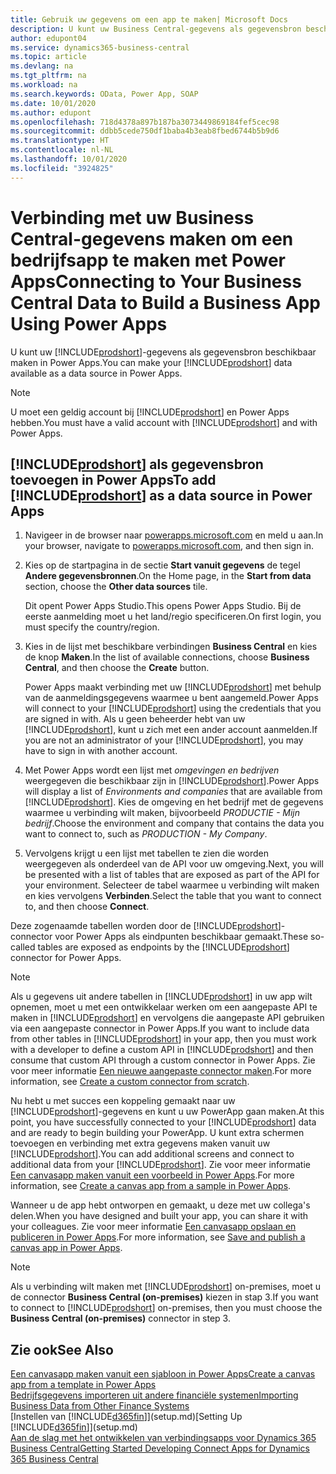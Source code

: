 ```yaml
---
title: Gebruik uw gegevens om een app te maken| Microsoft Docs
description: U kunt uw Business Central-gegevens als gegevensbron beschikbaar maken en een OData-URL van uw webservices opgeven om een bedrijfsapp te maken met Power Apps.
author: edupont04
ms.service: dynamics365-business-central
ms.topic: article
ms.devlang: na
ms.tgt_pltfrm: na
ms.workload: na
ms.search.keywords: OData, Power App, SOAP
ms.date: 10/01/2020
ms.author: edupont
ms.openlocfilehash: 718d4378a897b187ba3073449869184fef5cec98
ms.sourcegitcommit: ddbb5cede750df1baba4b3eab8fbed6744b5b9d6
ms.translationtype: HT
ms.contentlocale: nl-NL
ms.lasthandoff: 10/01/2020
ms.locfileid: "3924825"
---
```

# <a name="connecting-to-your-business-central-data-to-build-a-business-app-using-power-apps"></a><span data-ttu-id="1ff9c-103">Verbinding met uw Business Central-gegevens maken om een bedrijfsapp te maken met Power Apps</span><span class="sxs-lookup"><span data-stu-id="1ff9c-103">Connecting to Your Business Central Data to Build a Business App Using Power Apps</span></span>

<span data-ttu-id="1ff9c-104">U kunt uw [!INCLUDE[prodshort](includes/prodshort.md)]-gegevens als gegevensbron beschikbaar maken in Power Apps.</span><span class="sxs-lookup"><span data-stu-id="1ff9c-104">You can make your [!INCLUDE[prodshort](includes/prodshort.md)] data available as a data source in Power Apps.</span></span>  

> [!NOTE]  
> <span data-ttu-id="1ff9c-105">U moet een geldig account bij [!INCLUDE[prodshort](includes/prodshort.md)] en Power Apps hebben.</span><span class="sxs-lookup"><span data-stu-id="1ff9c-105">You must have a valid account with [!INCLUDE[prodshort](includes/prodshort.md)] and with Power Apps.</span></span>  

## <a name="to-add-prodshort-as-a-data-source-in-power-apps"></a><span data-ttu-id="1ff9c-106">[!INCLUDE[prodshort](includes/prodshort.md)] als gegevensbron toevoegen in Power Apps</span><span class="sxs-lookup"><span data-stu-id="1ff9c-106">To add [!INCLUDE[prodshort](includes/prodshort.md)] as a data source in Power Apps</span></span>

1. <span data-ttu-id="1ff9c-107">Navigeer in de browser naar [powerapps.microsoft.com](https://powerapps.microsoft.com/) en meld u aan.</span><span class="sxs-lookup"><span data-stu-id="1ff9c-107">In your browser, navigate to [powerapps.microsoft.com](https://powerapps.microsoft.com/), and then sign in.</span></span>
2. <span data-ttu-id="1ff9c-108">Kies op de startpagina in de sectie **Start vanuit gegevens** de tegel **Andere gegevensbronnen**.</span><span class="sxs-lookup"><span data-stu-id="1ff9c-108">On the Home page, in the **Start from data** section, choose the **Other data sources** tile.</span></span>  

    <span data-ttu-id="1ff9c-109">Dit opent Power Apps Studio.</span><span class="sxs-lookup"><span data-stu-id="1ff9c-109">This opens Power Apps Studio.</span></span> <span data-ttu-id="1ff9c-110">Bij de eerste aanmelding moet u het land/regio specificeren.</span><span class="sxs-lookup"><span data-stu-id="1ff9c-110">On first login, you must specify the country/region.</span></span>  
3. <span data-ttu-id="1ff9c-111">Kies in de lijst met beschikbare verbindingen **Business Central** en kies de knop **Maken**.</span><span class="sxs-lookup"><span data-stu-id="1ff9c-111">In the list of available connections, choose **Business Central**, and then choose the **Create** button.</span></span>

    <span data-ttu-id="1ff9c-112">Power Apps maakt verbinding met uw [!INCLUDE[prodshort](includes/prodshort.md)] met behulp van de aanmeldingsgegevens waarmee u bent aangemeld.</span><span class="sxs-lookup"><span data-stu-id="1ff9c-112">Power Apps will connect to your [!INCLUDE[prodshort](includes/prodshort.md)] using the credentials that you are signed in with.</span></span> <span data-ttu-id="1ff9c-113">Als u geen beheerder hebt van uw [!INCLUDE[prodshort](includes/prodshort.md)], kunt u zich met een ander account aanmelden.</span><span class="sxs-lookup"><span data-stu-id="1ff9c-113">If you are not an administrator of your [!INCLUDE[prodshort](includes/prodshort.md)], you may have to sign in with another account.</span></span>  

4. <span data-ttu-id="1ff9c-114">Met Power Apps wordt een lijst met *omgevingen en bedrijven* weergegeven die beschikbaar zijn in [!INCLUDE[prodshort](includes/prodshort.md)].</span><span class="sxs-lookup"><span data-stu-id="1ff9c-114">Power Apps will display a list of *Environments and companies* that are available from [!INCLUDE[prodshort](includes/prodshort.md)].</span></span> <span data-ttu-id="1ff9c-115">Kies de omgeving en het bedrijf met de gegevens waarmee u verbinding wilt maken, bijvoorbeeld *PRODUCTIE - Mijn bedrijf*.</span><span class="sxs-lookup"><span data-stu-id="1ff9c-115">Choose the environment and company that contains the data you want to connect to, such as *PRODUCTION - My Company*.</span></span>  

5. <span data-ttu-id="1ff9c-116">Vervolgens krijgt u een lijst met tabellen te zien die worden weergegeven als onderdeel van de API voor uw omgeving.</span><span class="sxs-lookup"><span data-stu-id="1ff9c-116">Next, you will be presented with a list of tables that are exposed as part of the API for your environment.</span></span> <span data-ttu-id="1ff9c-117">Selecteer de tabel waarmee u verbinding wilt maken en kies vervolgens **Verbinden**.</span><span class="sxs-lookup"><span data-stu-id="1ff9c-117">Select the table that you want to connect to, and then choose **Connect**.</span></span>

<span data-ttu-id="1ff9c-118">Deze zogenaamde tabellen worden door de [!INCLUDE[prodshort](includes/prodshort.md)]-connector voor Power Apps als eindpunten beschikbaar gemaakt.</span><span class="sxs-lookup"><span data-stu-id="1ff9c-118">These so-called tables are exposed as endpoints by the [!INCLUDE[prodshort](includes/prodshort.md)] connector for Power Apps.</span></span>  

> [!NOTE]
> <span data-ttu-id="1ff9c-119">Als u gegevens uit andere tabellen in [!INCLUDE[prodshort](includes/prodshort.md)] in uw app wilt opnemen, moet u met een ontwikkelaar werken om een aangepaste API te maken in [!INCLUDE[prodshort](includes/prodshort.md)] en vervolgens die aangepaste API gebruiken via een aangepaste connector in Power Apps.</span><span class="sxs-lookup"><span data-stu-id="1ff9c-119">If you want to include data from other tables in [!INCLUDE[prodshort](includes/prodshort.md)] in your app, then you must work with a developer to define a custom API in [!INCLUDE[prodshort](includes/prodshort.md)] and then consume that custom API through a custom connector in Power Apps.</span></span> <span data-ttu-id="1ff9c-120">Zie voor meer informatie [Een nieuwe aangepaste connector maken](/connectors/custom-connectors/define-blank).</span><span class="sxs-lookup"><span data-stu-id="1ff9c-120">For more information, see [Create a custom connector from scratch](/connectors/custom-connectors/define-blank).</span></span>  

<span data-ttu-id="1ff9c-121">Nu hebt u met succes een koppeling gemaakt naar uw [!INCLUDE[prodshort](includes/prodshort.md)]-gegevens en kunt u uw PowerApp gaan maken.</span><span class="sxs-lookup"><span data-stu-id="1ff9c-121">At this point, you have successfully connected to your [!INCLUDE[prodshort](includes/prodshort.md)] data and are ready to begin building your PowerApp.</span></span> <span data-ttu-id="1ff9c-122">U kunt extra schermen toevoegen en verbinding met extra gegevens maken vanuit uw [!INCLUDE[prodshort](includes/prodshort.md)].</span><span class="sxs-lookup"><span data-stu-id="1ff9c-122">You can add additional screens and connect to additional data from your [!INCLUDE[prodshort](includes/prodshort.md)].</span></span> <span data-ttu-id="1ff9c-123">Zie voor meer informatie [Een canvasapp maken vanuit een voorbeeld in Power Apps](/powerapps/maker/canvas-apps/open-and-run-a-sample-app).</span><span class="sxs-lookup"><span data-stu-id="1ff9c-123">For more information, see [Create a canvas app from a sample in Power Apps](/powerapps/maker/canvas-apps/open-and-run-a-sample-app).</span></span>  

<span data-ttu-id="1ff9c-124">Wanneer u de app hebt ontworpen en gemaakt, u deze met uw collega's delen.</span><span class="sxs-lookup"><span data-stu-id="1ff9c-124">When you have designed and built your app, you can share it with your colleagues.</span></span> <span data-ttu-id="1ff9c-125">Zie voor meer informatie [Een canvasapp opslaan en publiceren in Power Apps](/powerapps/maker/canvas-apps/save-publish-app).</span><span class="sxs-lookup"><span data-stu-id="1ff9c-125">For more information, see [Save and publish a canvas app in Power Apps](/powerapps/maker/canvas-apps/save-publish-app).</span></span>  

> [!NOTE]
> <span data-ttu-id="1ff9c-126">Als u verbinding wilt maken met [!INCLUDE[prodshort](includes/prodshort.md)] on-premises, moet u de connector **Business Central (on-premises)** kiezen in stap 3.</span><span class="sxs-lookup"><span data-stu-id="1ff9c-126">If you want to connect to [!INCLUDE[prodshort](includes/prodshort.md)] on-premises, then you must choose the **Business Central (on-premises)** connector in step 3.</span></span>  

## <a name="see-also"></a><span data-ttu-id="1ff9c-127">Zie ook</span><span class="sxs-lookup"><span data-stu-id="1ff9c-127">See Also</span></span>

[<span data-ttu-id="1ff9c-128">Een canvasapp maken vanuit een sjabloon in Power Apps</span><span class="sxs-lookup"><span data-stu-id="1ff9c-128">Create a canvas app from a template in Power Apps</span></span>](/powerapps/maker/canvas-apps/get-started-test-drive)  
[<span data-ttu-id="1ff9c-129">Bedrijfsgegevens importeren uit andere financiële systemen</span><span class="sxs-lookup"><span data-stu-id="1ff9c-129">Importing Business Data from Other Finance Systems</span></span>](across-import-data-configuration-packages.md)  
<span data-ttu-id="1ff9c-130">[Instellen van [!INCLUDE[d365fin](includes/d365fin_md.md)]](setup.md)</span><span class="sxs-lookup"><span data-stu-id="1ff9c-130">[Setting Up [!INCLUDE[d365fin](includes/d365fin_md.md)]](setup.md)</span></span>  
[<span data-ttu-id="1ff9c-131">Aan de slag met het ontwikkelen van verbindingsapps voor Dynamics 365 Business Central</span><span class="sxs-lookup"><span data-stu-id="1ff9c-131">Getting Started Developing Connect Apps for Dynamics 365 Business Central</span></span>](/dynamics365/business-central/dev-itpro/developer/devenv-develop-connect-apps)  
